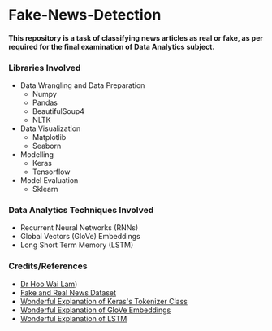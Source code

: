 # Fake-News-Detection
#### This repository is a task of classifying news articles as real or fake, as per required for the final examination of Data Analytics subject.

### Libraries Involved
- Data Wrangling and Data Preparation
  - Numpy
  - Pandas
  - BeautifulSoup4
  - NLTK
- Data Visualization
  - Matplotlib
  - Seaborn
- Modelling
  - Keras
  - Tensorflow
- Model Evaluation
  - Sklearn

### Data Analytics Techniques Involved
- Recurrent Neural Networks (RNNs)
- Global Vectors (GloVe) Embeddings
- Long Short Term Memory (LSTM)

### Credits/References
- [Dr Hoo Wai Lam](https://umexpert.um.edu.my/wlhoo.html))
- [Fake and Real News Dataset](https://www.kaggle.com/clmentbisaillon/fake-and-real-news-dataset)
- [Wonderful Explanation of Keras's Tokenizer Class](https://medium.com/analytics-vidhya/understanding-nlp-keras-tokenizer-class-arguments-with-example-551c100f0cbd)
- [Wonderful Explanation of GloVe Embeddings](https://towardsdatascience.com/light-on-math-ml-intuitive-guide-to-understanding-glove-embeddings-b13b4f19c010)
- [Wonderful Explanation of LSTM](https://ahmetozlu93.medium.com/long-short-term-memory-lstm-networks-in-a-nutshell-363cd470ccac)

